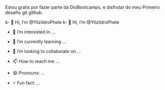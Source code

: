 Estou gratis por fazer parte da DioBootcamps, e disfrutar do  meu Primeiro desafio git github.






k- 👋 Hi, I’m @YilzildroPhele
k- 👋 Hi, I’m @YilzildroPhele
- 👀 I’m interested in ...




- 🌱 I’m currently learning ...
- 💞️ I’m looking to collaborate on ...
- 📫 How to reach me ...
- 😄 Pronouns: ...
- ⚡ Fun fact: ...

<!---
YilzildroPhele/YilzildroPhele is a ✨ special ✨ repository because its `README.md` (this file) appears on your GitHub profile.
You can click the Preview link to take a look at your changes.
--->
